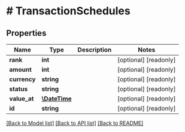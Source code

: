 # # TransactionSchedules

## Properties

Name | Type | Description | Notes
------------ | ------------- | ------------- | -------------
**rank** | **int** |  | [optional] [readonly] 
**amount** | **int** |  | [optional] [readonly] 
**currency** | **string** |  | [optional] [readonly] 
**status** | **string** |  | [optional] [readonly] 
**value_at** | [**\DateTime**](\DateTime.md) |  | [optional] [readonly] 
**id** | **string** |  | [optional] [readonly] 

[[Back to Model list]](../../README.md#documentation-for-models) [[Back to API list]](../../README.md#documentation-for-api-endpoints) [[Back to README]](../../README.md)


